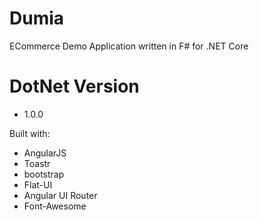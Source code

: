 # Dumia
ECommerce Demo Application written in F# for .NET Core

# DotNet Version
- 1.0.0

Built with:

- AngularJS
- Toastr
- bootstrap
- Flat-UI
- Angular UI Router
- Font-Awesome